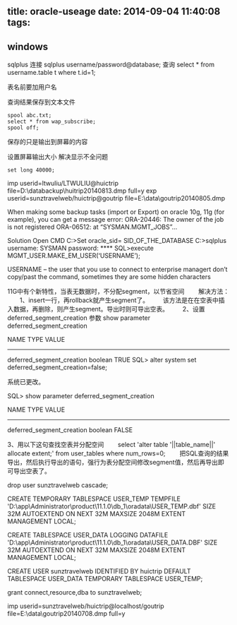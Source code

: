 title: oracle-useage
date: 2014-09-04 11:40:08
tags:
---
## windows
sqlplus 连接
sqlplus username/password@database;
查询
select * from username.table t where t.id=1;

表名前要加用户名

查询结果保存到文本文件

	spool abc.txt;
	select * from wap_subscribe;
	spool off;

保存的只是输出到屏幕的内容


设置屏幕输出大小 解决显示不全问题

	set long 40000;

imp userid=ltwuliu/LTWULIU@huictrip file=D:\databackup\huitrip20140813.dmp full=y
exp userid=sunztravelweb/huictrip@goutrip file=E:\data\goutrip20140805.dmp 


When making some backup tasks (import or Export) on oracle 10g, 11g (for example), you can get a message error:
ORA-20446: The owner of the job is not registered ORA-06512: at “SYSMAN.MGMT_JOBS”…

Solution
Open CMD
C:\>Set oracle_sid= SID_OF_THE_DATABASE
C:\>sqlplus
username: SYSMAN
password: ****
SQL>execute MGMT_USER.MAKE_EM_USER(‘USERNAME’);

USERNAME – the user that you use to connect to enterprise managert
don’t copy/past the command, sometimes they are some hidden characters



11G中有个新特性，当表无数据时，不分配segment，以节省空间
　　解决方法：
　　1、insert一行，再rollback就产生segment了。
　　该方法是在在空表中插入数据，再删除，则产生segment。导出时则可导出空表。
　　2、设置deferred_segment_creation 参数
show parameter deferred_segment_creation

NAME                                 TYPE        VALUE
------------------------------------ ----------- ------------------------------
deferred_segment_creation            boolean     TRUE
SQL> alter system set deferred_segment_creation=false;

系统已更改。

SQL> show parameter deferred_segment_creation

NAME                                 TYPE        VALUE
------------------------------------ ----------- ------------------------------
deferred_segment_creation            boolean     FALSE
 
 3、用以下这句查找空表并分配空间
　　select 'alter table '||table_name||' allocate extent;' from user_tables where num_rows=0;
　　把SQL查询的结果导出，然后执行导出的语句，强行为表分配空间修改segment值，然后再导出即可导出空表了。




drop user sunztravelweb cascade;

CREATE TEMPORARY TABLESPACE USER_TEMP
TEMPFILE 'D:\app\Administrator\product\11.1.0\db_1\oradata\USER_TEMP.dbf'
SIZE 32M
AUTOEXTEND ON
NEXT 32M MAXSIZE 2048M
EXTENT MANAGEMENT LOCAL;



CREATE TABLESPACE USER_DATA
LOGGING
DATAFILE 'D:\app\Administrator\product\11.1.0\db_1\oradata\USER_DATA.DBF'
SIZE 32M
AUTOEXTEND ON
NEXT 32M MAXSIZE 2048M
EXTENT MANAGEMENT LOCAL;



CREATE USER sunztravelweb IDENTIFIED BY huictrip
DEFAULT TABLESPACE USER_DATA
TEMPORARY TABLESPACE USER_TEMP;


grant connect,resource,dba to sunztravelweb;




imp userid=sunztravelweb/huictrip@localhost/goutrip file=E:\data\goutrip20140708.dmp full=y